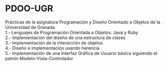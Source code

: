# PDOO-UGR
Prácticas de la asignatura Programación y Diseño Orientado a Objetos de la Universidad de Granada.
\
1.- Lenguajes de Programación Orientada a Objetos: Java y Ruby
\
2.- Implementación del diseño de una estructura de clases 
\
3.- Implementación de la interacción de objetos
\
4.- Diseño e implementación usando herencia
\
5.- Implementación de una Interfaz Gráfica de Usuario básica siguiendo el patrón Modelo-Vista-Controlador
